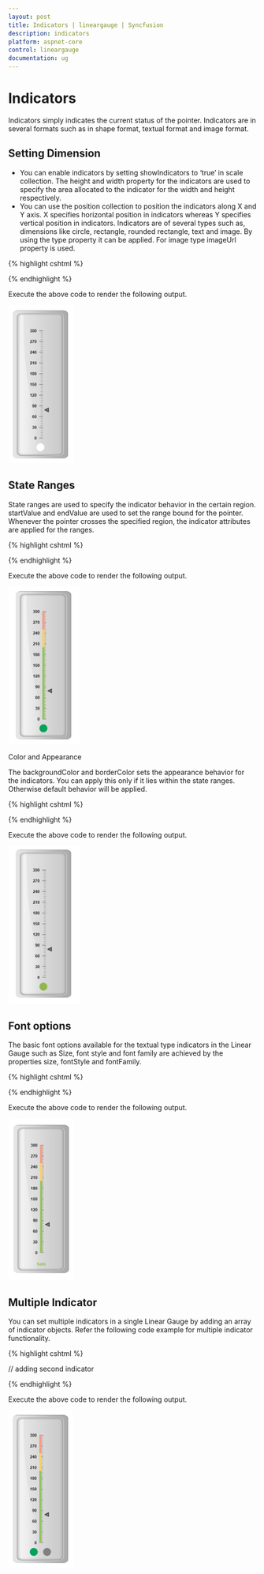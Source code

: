 ```yaml
---
layout: post
title: Indicators | lineargauge | Syncfusion
description: indicators
platform: aspnet-core
control: lineargauge
documentation: ug
---
```


# Indicators

Indicators simply indicates the current status of the pointer. Indicators are in several formats such as in shape format, textual format and image format.

## Setting Dimension

* You can enable indicators by setting showIndicators to ‘true’ in scale collection. The height and width property for the indicators are used to specify the area allocated to the indicator for the width and height respectively. 
* You can use the position collection to position the indicators along X and Y axis. X specifies horizontal position in indicators whereas Y specifies vertical position in indicators. Indicators are of several types such as, dimensions like circle, rectangle, rounded rectangle, text and image. By using the type property it can be applied. For image type imageUrl property is used.



{% highlight cshtml %}

<ej-linear-gauge id="LinearGauge" enable-animation="false" value="78" >
<e-frame
 background-image-url="../images/gauge/Gauge_linear_light.png" ></e-frame>
<e-linear-scale-collections>
<e-linear-scales width="0" maximum="300" major-interval-value="30" minor-interval-value="5" 
background-color="transparent" show-bar-pointers="false" length="310">
<e-linear-position x="51" y="50"></e-linear-position>
<e-border color="transparent" width="1"></e-border>
<e-linear-tick-collections>
<e-linear-ticks type="@TickType.MajorInterval"  width="2" height="14">
<e-distance-from-scale x="7" y="0"></e-distance-from-scale>
</e-linear-ticks>
<e-linear-ticks type="@TickType.MinorInterval"  width="1" >
<e-distance-from-scale x="7" y="0"></e-distance-from-scale>
</e-linear-ticks>
</e-linear-tick-collections>
<e-linear-indicator-collections>
<e-linear-indicators type="@IndicatorType.Circle" height="10" width="10" >
<e-linear-position x="55" y="100"></e-linear-position>
</e-linear-indicators>
</e-linear-indicator-collections>
</e-linear-scales>
</e-linear-scale-collections>
</ej-linear-gauge> 

{% endhighlight %}



Execute the above code to render the following output.

![](Indicators_images/Indicators_img1.png)



## State Ranges

State ranges are used to specify the indicator behavior in the certain region. startValue and endValue are used to set the range bound for the pointer. Whenever the pointer crosses the specified region, the indicator attributes are applied for the ranges.



{% highlight cshtml %}

<ej-linear-gauge id="LinearGauge" enable-animation="false" value="78" >
<e-frame
 background-image-url="../images/gauge/Gauge_linear_light.png" ></e-frame>
<e-linear-scale-collections>
<e-linear-scales width="0" maximum="300" major-interval-value="30" minor-interval-value="5" 
background-color="transparent" show-bar-pointers="false" length="310">
<e-linear-position x="51" y="50"></e-linear-position>
<e-border color="transparent" width="1"></e-border>
<e-linear-tick-collections>
<e-linear-ticks type="@TickType.MajorInterval"  width="2" height="14">
<e-distance-from-scale x="7" y="0"></e-distance-from-scale>
</e-linear-ticks>
<e-linear-ticks type="@TickType.MinorInterval"  width="1" >
<e-distance-from-scale x="7" y="0"></e-distance-from-scale>
</e-linear-ticks>
<e-linear-tick-collections>
<e-linear-indicator-collections>
<e-linear-indicators type="@IndicatorType.Circle" height="10" width="10">
<e-linear-position x="55" y="10"></e-linear-position>
<e-state-range-collections>
<e-state-ranges state-range-background-color="#02A258" state-range-start-value="0" 
state-range-end-value="200" state-range-border-color="#02A258"></e-state-ranges>
<e-state-ranges state-range-background-color="grey" state-range-start-value="200"
state-range-end-value="300" state-range-border-color="Grey"></e-state-ranges>
</e-state-range-collections>
</e-linear-indicators>
</e-linear-indicator-collections>
</e-linear-scales>
</e-linear-scale-collections>
</ej-linear-gauge> 


{% endhighlight %}

Execute the above code to render the following output.

![](Indicators_images/Indicators_img2.png)



Color and Appearance

The backgroundColor and borderColor sets the appearance behavior for the indicators. You can apply this only if it lies within the state ranges. Otherwise default behavior will be applied.


{% highlight cshtml %}

<ej-linear-gauge id="LinearGauge" enable-animation="false" value="78" >
<e-frame
 background-image-url="../images/gauge/Gauge_linear_light.png" ></e-frame>
<e-linear-scale-collections>
<e-linear-scales width="0" maximum="300" major-interval-value="30" minor-interval-value="5" 
background-color="transparent" show-bar-pointers="false" length="310">
<e-linear-position x="51" y="50"></e-linear-position>
<e-border color="transparent" width="1"></e-border>
<e-linear-tick-collections>
<e-linear-ticks type="@TickType.MajorInterval"  width="2" height="14">
<e-distance-from-scale x="7" y="0"></e-distance-from-scale>
</e-linear-ticks>
<e-linear-ticks type="@TickType.MinorInterval"  width="1" >
<e-distance-from-scale x="7" y="0"></e-distance-from-scale>
</e-linear-ticks>
<e-linear-tick-collections>
<e-linear-indicator-collections>
<e-linear-indicators type="@IndicatorType.Circle" height="10" width="10">
<e-linear-position x="55" y="10"></e-linear-position>
<e-state-range-collections>
<e-state-ranges state-range-background-color="#91B64E" state-range-start-value="0" 
state-range-end-value="200" state-range-border-color="#91B64E"></e-state-ranges>
</e-state-range-collections>
</e-linear-indicators>
</e-linear-indicator-collections>
</e-linear-scales>
</e-linear-scale-collections>
</ej-linear-gauge> 

{% endhighlight %}

Execute the above code to render the following output.

![](Indicators_images/Indicators_img3.png)



## Font options

The basic font options available for the textual type indicators in the Linear Gauge such as Size, font style and font family are achieved by the properties size, fontStyle and fontFamily.



{% highlight cshtml %}

<ej-linear-gauge id="LinearGauge" enable-animation="false" value="78" >
<e-frame
 background-image-url="../images/gauge/Gauge_linear_light.png" ></e-frame>
<e-linear-scale-collections>
<e-linear-scales width="0" maximum="300" major-interval-value="30" minor-interval-value="5" 
background-color="transparent" show-bar-pointers="false" length="310" show-ranges="true">
<e-linear-position x="51" y="50"></e-linear-position>
<e-border color="transparent" width="1"></e-border>
<e-linear-tick-collections>
<e-linear-ticks type="@TickType.MajorInterval"  width="2" height="14">
<e-distance-from-scale x="7" y="0"></e-distance-from-scale>
</e-linear-ticks>
<e-linear-ticks type="@TickType.MinorInterval"  width="1" >
<e-distance-from-scale x="7" y="0"></e-distance-from-scale>
</e-linear-ticks>
<e-linear-tick-collections>
<e-linear-indicator-collections>
<e-linear-indicators type="@IndicatorType.text"  height="10" width="10">
<e-text-location x="55" y="100"></e-text-location>
<e-font size="15px" font-family="Arial" font-style="Bold"></e-font>
<e-state-range-collections>
<e-state-ranges  state-range-start-value="0" state-range-text="Safe"
state-range-end-value="200" state-range-text-color="#94C361"></e-state-ranges>
<e-state-ranges  state-range-start-value="200" state-range-text="Caution"
state-range-end-value="250" state-range-text-color="#F9CF67"></e-state-ranges>
<e-state-ranges  state-range-start-value="250" state-range-text="Danger"
state-range-end-value="300" state-range-text-color="#F89B83"></e-state-ranges>
</e-state-range-collections>
</e-linear-indicators>
</e-linear-indicator-collections>
<e-linear-range-collections>
<e-linear-ranges end-value="200" start-value="0" range-background-color="#94C361" start-width="5" end-width="5">
<e-border color="#94C361"></e-border>
</e-linear-ranges>
<e-linear-ranges end-value="250" start-value="200" range-background-color="#F9CF67" start-width="5" end-width="5">
<e-border color="#F9CF67"></e-border>
</e-linear-ranges>
<e-linear-ranges end-value="300" start-value="250" range-background-color="#F89B83" start-width="5" end-width="5">
<e-border color="#F89B83"></e-border>
</e-linear-ranges>
</e-linear-range-collections>
</e-linear-scales>
</e-linear-scale-collections>
</ej-linear-gauge> 

{% endhighlight %}

Execute the above code to render the following output.

![](Indicators_images/Indicators_img4.png)



## Multiple Indicator

You can set multiple indicators in a single Linear Gauge by adding an array of indicator objects. Refer the following code example for multiple indicator functionality.



{% highlight cshtml %}

<ej-linear-gauge id="LinearGauge" enable-animation="false" value="78" >
<e-frame
 background-image-url="../images/gauge/Gauge_linear_light.png" ></e-frame>
<e-linear-scale-collections>
<e-linear-scales width="0" maximum="300" major-interval-value="30" minor-interval-value="5" 
background-color="transparent" show-bar-pointers="false" length="310" show-ranges="true">
<e-linear-position x="51" y="50"></e-linear-position>
<e-border color="transparent" width="1"></e-border>
<e-linear-tick-collections>
<e-linear-ticks type="@TickType.MajorInterval"  width="2" height="14">
<e-distance-from-scale x="7" y="0"></e-distance-from-scale>
</e-linear-ticks>
<e-linear-ticks type="@TickType.MinorInterval"  width="1" >
<e-distance-from-scale x="7" y="0"></e-distance-from-scale>
</e-linear-ticks>
<e-linear-tick-collections>
<e-linear-indicator-collections>
<e-linear-indicators type="@IndicatorType.Circle"  height="10" width="10">
<e-linear-position x="35" y="100"></e-text-location>
<e-state-range-collections>
<e-state-ranges state-range-background-color="#02A258" state-range-start-value="0" 
state-range-end-value="200" state-range-border-color="#02A258"></e-state-ranges>
<e-state-ranges state-range-background-color="Grey" state-range-start-value="200" 
state-range-end-value="300" state-range-border-color="Grey"></e-state-ranges>
</e-state-range-collections>
</e-linear-indicators>
// adding second indicator
<e-linear-indicators type="@IndicatorType.Circle"  height="10" width="10">
<e-linear-position x="75" y="100"></e-text-location>
<e-state-range-collections>
<e-state-ranges state-range-background-color="Grey" state-range-start-value="0" 
state-range-end-value="200" state-range-border-color="Grey"></e-state-ranges>
<e-state-ranges state-range-background-color="#02A258" state-range-start-value="200" 
state-range-end-value="300" state-range-border-color="#02A258"></e-state-ranges>
</e-state-range-collections>
</e-linear-indicators>
</e-linear-indicator-collections>
<e-linear-range-collections>
<e-linear-ranges end-value="200" start-value="0" range-background-color="#94C361" start-width="5" end-width="5">
<e-border color="#94C361"></e-border>
</e-linear-ranges>
<e-linear-ranges end-value="250" start-value="200" range-background-color="#F9CF67" start-width="5" end-width="5">
<e-border color="#F9CF67"></e-border>
</e-linear-ranges>
<e-linear-ranges end-value="300" start-value="250" range-background-color="#F89B83" start-width="5" end-width="5">
<e-border color="#F89B83"></e-border>
</e-linear-ranges>
</e-linear-range-collections>
</e-linear-scales>
</e-linear-scale-collections>
</ej-linear-gauge> 

{% endhighlight %}

Execute the above code to render the following output.



![](Indicators_images/Indicators_img5.png)



